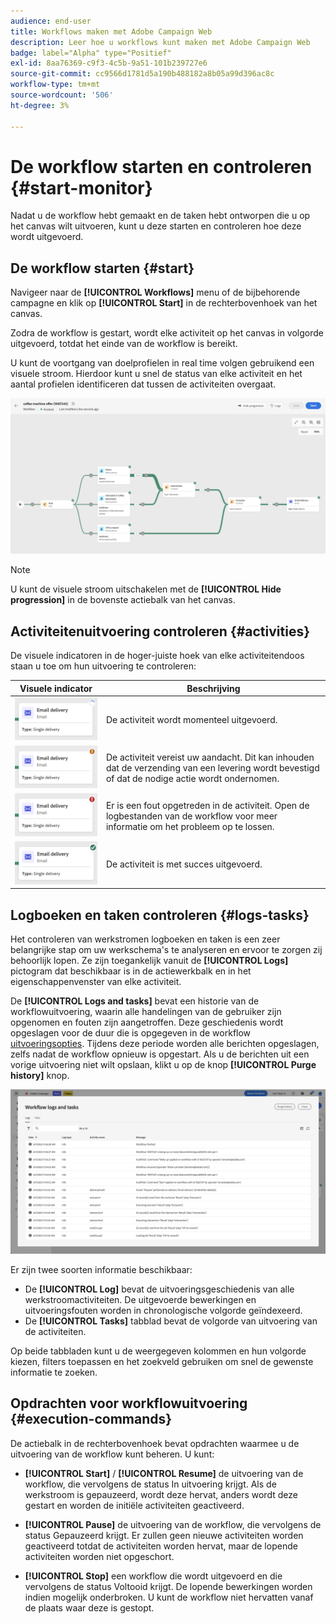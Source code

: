 ```yaml
---
audience: end-user
title: Workflows maken met Adobe Campaign Web
description: Leer hoe u workflows kunt maken met Adobe Campaign Web
badge: label="Alpha" type="Positief"
exl-id: 8aa76369-c9f3-4c5b-9a51-101b239727e6
source-git-commit: cc9566d1781d5a190b488182a8b05a99d396ac8c
workflow-type: tm+mt
source-wordcount: '506'
ht-degree: 3%

---
```


# De workflow starten en controleren {#start-monitor}

Nadat u de workflow hebt gemaakt en de taken hebt ontworpen die u op het canvas wilt uitvoeren, kunt u deze starten en controleren hoe deze wordt uitgevoerd.

## De workflow starten {#start}

Navigeer naar de **[!UICONTROL Workflows]** menu of de bijbehorende campagne en klik op **[!UICONTROL Start]** in de rechterbovenhoek van het canvas.

Zodra de workflow is gestart, wordt elke activiteit op het canvas in volgorde uitgevoerd, totdat het einde van de workflow is bereikt.

U kunt de voortgang van doelprofielen in real time volgen gebruikend een visuele stroom. Hierdoor kunt u snel de status van elke activiteit en het aantal profielen identificeren dat tussen de activiteiten overgaat.

![](assets/workflow-execution.png)

>[!NOTE]
>
>U kunt de visuele stroom uitschakelen met de **[!UICONTROL Hide progression]** in de bovenste actiebalk van het canvas.

## Activiteitenuitvoering controleren {#activities}

De visuele indicatoren in de hoger-juiste hoek van elke activiteitendoos staan u toe om hun uitvoering te controleren:

| Visuele indicator | Beschrijving |
|-----|------------|
| ![](assets/activity-status-pending.png) | De activiteit wordt momenteel uitgevoerd. |
| ![](assets/activity-status-orange.png) | De activiteit vereist uw aandacht. Dit kan inhouden dat de verzending van een levering wordt bevestigd of dat de nodige actie wordt ondernomen. |
| ![](assets/activity-status-red.png) | Er is een fout opgetreden in de activiteit. Open de logbestanden van de workflow voor meer informatie om het probleem op te lossen. |
| ![](assets/activity-status-green.png) | De activiteit is met succes uitgevoerd. |

## Logboeken en taken controleren {#logs-tasks}

Het controleren van werkstromen logboeken en taken is een zeer belangrijke stap om uw werkschema&#39;s te analyseren en ervoor te zorgen zij behoorlijk lopen. Ze zijn toegankelijk vanuit de **[!UICONTROL Logs]** pictogram dat beschikbaar is in de actiewerkbalk en in het eigenschappenvenster van elke activiteit.

De **[!UICONTROL Logs and tasks]** bevat een historie van de workflowuitvoering, waarin alle handelingen van de gebruiker zijn opgenomen en fouten zijn aangetroffen. Deze geschiedenis wordt opgeslagen voor de duur die is opgegeven in de workflow [uitvoeringsopties](workflow-settings.md). Tijdens deze periode worden alle berichten opgeslagen, zelfs nadat de workflow opnieuw is opgestart. Als u de berichten uit een vorige uitvoering niet wilt opslaan, klikt u op de knop **[!UICONTROL Purge history]** knop.

![](assets/workflow-logs.png)

Er zijn twee soorten informatie beschikbaar:

* De **[!UICONTROL Log]** bevat de uitvoeringsgeschiedenis van alle werkstroomactiviteiten. De uitgevoerde bewerkingen en uitvoeringsfouten worden in chronologische volgorde geïndexeerd.
* De **[!UICONTROL Tasks]** tabblad bevat de volgorde van uitvoering van de activiteiten.

Op beide tabbladen kunt u de weergegeven kolommen en hun volgorde kiezen, filters toepassen en het zoekveld gebruiken om snel de gewenste informatie te zoeken.

## Opdrachten voor workflowuitvoering {#execution-commands}

De actiebalk in de rechterbovenhoek bevat opdrachten waarmee u de uitvoering van de workflow kunt beheren. U kunt:

* **[!UICONTROL Start]** / **[!UICONTROL Resume]** de uitvoering van de workflow, die vervolgens de status In uitvoering krijgt. Als de werkstroom is gepauzeerd, wordt deze hervat, anders wordt deze gestart en worden de initiële activiteiten geactiveerd.

* **[!UICONTROL Pause]** de uitvoering van de workflow, die vervolgens de status Gepauzeerd krijgt. Er zullen geen nieuwe activiteiten worden geactiveerd totdat de activiteiten worden hervat, maar de lopende activiteiten worden niet opgeschort.

* **[!UICONTROL Stop]** een workflow die wordt uitgevoerd en die vervolgens de status Voltooid krijgt. De lopende bewerkingen worden indien mogelijk onderbroken. U kunt de workflow niet hervatten vanaf de plaats waar deze is gestopt.
